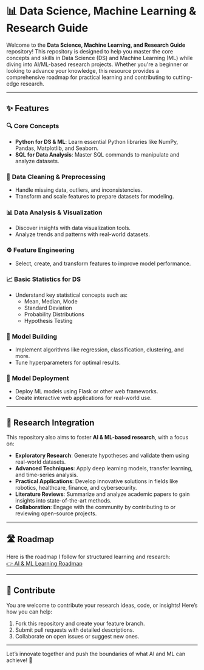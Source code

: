 # 📊 Data Science, Machine Learning & Research Guide

Welcome to the **Data Science, Machine Learning, and Research Guide** repository! This repository is designed to help you master the core concepts and skills in Data Science (DS) and Machine Learning (ML) while diving into AI/ML-based research projects. Whether you're a beginner or looking to advance your knowledge, this resource provides a comprehensive roadmap for practical learning and contributing to cutting-edge research.

---

## ✨ Features

### 🔍 **Core Concepts**
- **Python for DS & ML**: Learn essential Python libraries like NumPy, Pandas, Matplotlib, and Seaborn.
- **SQL for Data Analysis**: Master SQL commands to manipulate and analyze datasets.


### 🧹 **Data Cleaning & Preprocessing**
- Handle missing data, outliers, and inconsistencies.
- Transform and scale features to prepare datasets for modeling.

### 📊 **Data Analysis & Visualization**
- Discover insights with data visualization tools.
- Analyze trends and patterns with real-world datasets.

### ⚙️ **Feature Engineering**
- Select, create, and transform features to improve model performance.

### 📈 **Basic Statistics for DS**
- Understand key statistical concepts such as:
  - Mean, Median, Mode
  - Standard Deviation
  - Probability Distributions
  - Hypothesis Testing

### 🤖 **Model Building**
- Implement algorithms like regression, classification, clustering, and more.
- Tune hyperparameters for optimal results.

### 🚀 **Model Deployment**
- Deploy ML models using Flask or other web frameworks.
- Create interactive web applications for real-world use.

---

## 🔬 **Research Integration**

This repository also aims to foster **AI & ML-based research**, with a focus on:
- **Exploratory Research**: Generate hypotheses and validate them using real-world datasets.
- **Advanced Techniques**: Apply deep learning models, transfer learning, and time-series analysis.
- **Practical Applications**: Develop innovative solutions in fields like robotics, healthcare, finance, and cybersecurity.
- **Literature Reviews**: Summarize and analyze academic papers to gain insights into state-of-the-art methods.
- **Collaboration**: Engage with the community by contributing to or reviewing open-source projects.

---

## 🛣️ Roadmap

Here is the roadmap I follow for structured learning and research:  
[👉 AI & ML Learning Roadmap](https://docs.google.com/document/d/19ra-1QJEQRY4giwjMDTNCmXQSaUOBqJHvPm9qrTm5kU/edit?usp=sharing)

---

## 🎯 **Contribute**

You are welcome to contribute your research ideas, code, or insights! Here’s how you can help:
1. Fork this repository and create your feature branch.
2. Submit pull requests with detailed descriptions.
3. Collaborate on open issues or suggest new ones.

---

Let’s innovate together and push the boundaries of what AI and ML can achieve! 🚀
